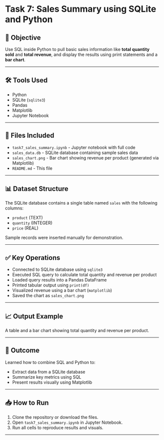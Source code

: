 # Task 7: Sales Summary using SQLite and Python

## 📌 Objective
Use SQL inside Python to pull basic sales information like **total quantity sold** and **total revenue**, and display the results using print statements and a **bar chart**.

---

## 🛠 Tools Used
- Python
- SQLite (`sqlite3`)
- Pandas
- Matplotlib
- Jupyter Notebook

---

## 📂 Files Included
- `task7_sales_summary.ipynb` - Jupyter notebook with full code
- `sales_data.db` - SQLite database containing sample sales data
- `sales_chart.png` - Bar chart showing revenue per product (generated via Matplotlib)
- `README.md` - This file

---

## 📊 Dataset Structure
The SQLite database contains a single table named `sales` with the following columns:
- `product` (TEXT)
- `quantity` (INTEGER)
- `price` (REAL)

Sample records were inserted manually for demonstration.

---

## ✅ Key Operations
- Connected to SQLite database using `sqlite3`
- Executed SQL query to calculate total quantity and revenue per product
- Loaded query results into a Pandas DataFrame
- Printed tabular output using `print(df)`
- Visualized revenue using a bar chart (`matplotlib`)
- Saved the chart as `sales_chart.png`

---

## 📈 Output Example

A table and a bar chart showing total quantity and revenue per product.

---

## 🧠 Outcome
Learned how to combine SQL and Python to:
- Extract data from a SQLite database
- Summarize key metrics using SQL
- Present results visually using Matplotlib

---

## 📥 How to Run
1. Clone the repository or download the files.
2. Open `task7_sales_summary.ipynb` in Jupyter Notebook.
3. Run all cells to reproduce results and visuals.

---

